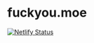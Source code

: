 # fuckyou.moe

[![Netlify Status](https://api.netlify.com/api/v1/badges/0f323594-db8c-4808-9747-c8c0f1767ba8/deploy-status)](https://app.netlify.com/sites/fuck-you-moe/deploys)
